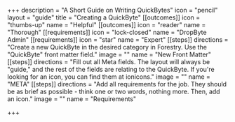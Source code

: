 +++
description = "A Short Guide on Writing QuickBytes"
icon = "pencil"
layout = "guide"
title = "Creating a QuickByte"
[[outcomes]]
icon = "thumbs-up"
name = "Helpful"
[[outcomes]]
icon = "reader"
name = "Thorough"
[[requirements]]
icon = "lock-closed"
name = "DropByte Admin"
[[requirements]]
icon = "star"
name = "Expert"
[[steps]]
directions = "Create a new QuickByte in the desired category in Forestry. Use the \"QuickByte\" front matter field."
image = ""
name = "New Front Matter"
[[steps]]
directions = "Fill out all Meta fields. The layout will always be \"guide,\" and the rest of the fields are relating to the QuickByte. If you're looking for an icon, you can find them at ionicons."
image = ""
name = "META"
[[steps]]
directions = "Add all requirements for the job. They should be as brief as possible - think one or two words, nothing more. Then, add an icon."
image = ""
name = "Requirements"

+++
